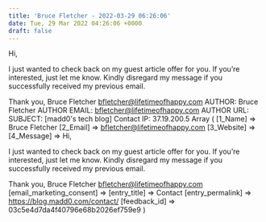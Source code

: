 ```yaml
---
title: 'Bruce Fletcher - 2022-03-29 06:26:06'
date: Tue, 29 Mar 2022 04:26:06 +0000
draft: false
---
```


Hi,

I just wanted to check back on my guest article offer for you. If you’re interested, just let me know. Kindly disregard my message if you successfully received my previous email.

Thank you, Bruce Fletcher bfletcher@lifetimeofhappy.com AUTHOR: Bruce Fletcher AUTHOR EMAIL: bfletcher@lifetimeofhappy.com AUTHOR URL: SUBJECT: \[madd0's tech blog\] Contact IP: 37.19.200.5 Array ( \[1\_Name\] => Bruce Fletcher \[2\_Email\] => bfletcher@lifetimeofhappy.com \[3\_Website\] => \[4\_Message\] => Hi,

I just wanted to check back on my guest article offer for you. If you’re interested, just let me know. Kindly disregard my message if you successfully received my previous email.

Thank you, Bruce Fletcher bfletcher@lifetimeofhappy.com \[email\_marketing\_consent\] => \[entry\_title\] => Contact \[entry\_permalink\] => https://blog.madd0.com/contact/ \[feedback\_id\] => 03c5e4d7da4f40796e68b2026ef759e9 )